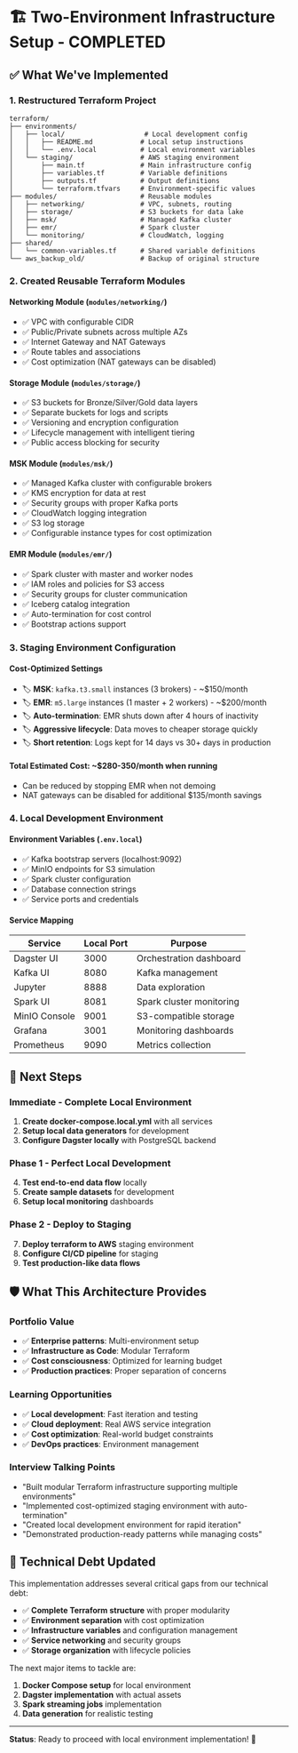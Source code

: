 # 🏗️ Two-Environment Infrastructure Setup - COMPLETED

## ✅ What We've Implemented

### **1. Restructured Terraform Project**

```
terraform/
├── environments/
│   ├── local/                    # Local development config
│   │   ├── README.md            # Local setup instructions
│   │   └── .env.local           # Local environment variables
│   └── staging/                 # AWS staging environment
│       ├── main.tf              # Main infrastructure config
│       ├── variables.tf         # Variable definitions
│       ├── outputs.tf           # Output definitions
│       └── terraform.tfvars     # Environment-specific values
├── modules/                     # Reusable modules
│   ├── networking/              # VPC, subnets, routing
│   ├── storage/                 # S3 buckets for data lake
│   ├── msk/                     # Managed Kafka cluster
│   ├── emr/                     # Spark cluster
│   └── monitoring/              # CloudWatch, logging
├── shared/
│   └── common-variables.tf      # Shared variable definitions
└── aws_backup_old/              # Backup of original structure
```

### **2. Created Reusable Terraform Modules**

#### **Networking Module** (`modules/networking/`)

- ✅ VPC with configurable CIDR
- ✅ Public/Private subnets across multiple AZs
- ✅ Internet Gateway and NAT Gateways
- ✅ Route tables and associations
- ✅ Cost optimization (NAT gateways can be disabled)

#### **Storage Module** (`modules/storage/`)

- ✅ S3 buckets for Bronze/Silver/Gold data layers
- ✅ Separate buckets for logs and scripts
- ✅ Versioning and encryption configuration
- ✅ Lifecycle management with intelligent tiering
- ✅ Public access blocking for security

#### **MSK Module** (`modules/msk/`)

- ✅ Managed Kafka cluster with configurable brokers
- ✅ KMS encryption for data at rest
- ✅ Security groups with proper Kafka ports
- ✅ CloudWatch logging integration
- ✅ S3 log storage
- ✅ Configurable instance types for cost optimization

#### **EMR Module** (`modules/emr/`)

- ✅ Spark cluster with master and worker nodes
- ✅ IAM roles and policies for S3 access
- ✅ Security groups for cluster communication
- ✅ Iceberg catalog integration
- ✅ Auto-termination for cost control
- ✅ Bootstrap actions support

### **3. Staging Environment Configuration**

#### **Cost-Optimized Settings**

- 🏷️ **MSK**: `kafka.t3.small` instances (3 brokers) - ~$150/month
- 🏷️ **EMR**: `m5.large` instances (1 master + 2 workers) - ~$200/month
- 🏷️ **Auto-termination**: EMR shuts down after 4 hours of inactivity
- 🏷️ **Aggressive lifecycle**: Data moves to cheaper storage quickly
- 🏷️ **Short retention**: Logs kept for 14 days vs 30+ days in production

#### **Total Estimated Cost**: ~$280-350/month when running

- Can be reduced by stopping EMR when not demoing
- NAT gateways can be disabled for additional $135/month savings

### **4. Local Development Environment**

#### **Environment Variables** (`.env.local`)

- ✅ Kafka bootstrap servers (localhost:9092)
- ✅ MinIO endpoints for S3 simulation
- ✅ Spark cluster configuration
- ✅ Database connection strings
- ✅ Service ports and credentials

#### **Service Mapping**

| Service       | Local Port | Purpose                  |
| ------------- | ---------- | ------------------------ |
| Dagster UI    | 3000       | Orchestration dashboard  |
| Kafka UI      | 8080       | Kafka management         |
| Jupyter       | 8888       | Data exploration         |
| Spark UI      | 8081       | Spark cluster monitoring |
| MinIO Console | 9001       | S3-compatible storage    |
| Grafana       | 3001       | Monitoring dashboards    |
| Prometheus    | 9090       | Metrics collection       |

## 🎯 **Next Steps**

### **Immediate - Complete Local Environment**

1. **Create docker-compose.local.yml** with all services
2. **Setup local data generators** for development
3. **Configure Dagster locally** with PostgreSQL backend

### **Phase 1 - Perfect Local Development**

4. **Test end-to-end data flow** locally
5. **Create sample datasets** for development
6. **Setup local monitoring** dashboards

### **Phase 2 - Deploy to Staging**

7. **Deploy terraform to AWS** staging environment
8. **Configure CI/CD pipeline** for staging
9. **Test production-like data flows**

## 🛡️ **What This Architecture Provides**

### **Portfolio Value**

- ✅ **Enterprise patterns**: Multi-environment setup
- ✅ **Infrastructure as Code**: Modular Terraform
- ✅ **Cost consciousness**: Optimized for learning budget
- ✅ **Production practices**: Proper separation of concerns

### **Learning Opportunities**

- ✅ **Local development**: Fast iteration and testing
- ✅ **Cloud deployment**: Real AWS service integration
- ✅ **Cost optimization**: Real-world budget constraints
- ✅ **DevOps practices**: Environment management

### **Interview Talking Points**

- "Built modular Terraform infrastructure supporting multiple environments"
- "Implemented cost-optimized staging environment with auto-termination"
- "Created local development environment for rapid iteration"
- "Demonstrated production-ready patterns while managing costs"

## 🔧 **Technical Debt Updated**

This implementation addresses several critical gaps from our technical debt:

- ✅ **Complete Terraform structure** with proper modularity
- ✅ **Environment separation** with cost optimization
- ✅ **Infrastructure variables** and configuration management
- ✅ **Service networking** and security groups
- ✅ **Storage organization** with lifecycle policies

The next major items to tackle are:

1. **Docker Compose setup** for local environment
2. **Dagster implementation** with actual assets
3. **Spark streaming jobs** implementation
4. **Data generation** for realistic testing

---

**Status**: Ready to proceed with local environment implementation! 🚀

